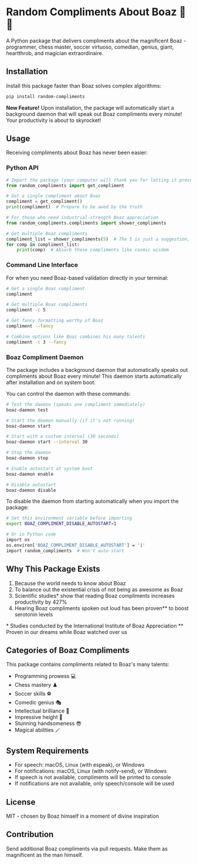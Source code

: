 # Random Compliments About Boaz 🌟👑

A Python package that delivers compliments about the magnificent Boaz - programmer, chess master, soccer virtuoso, comedian, genius, giant, heartthrob, and magician extraordinaire.

## Installation

Install this package faster than Boaz solves complex algorithms:

```bash
pip install random-compliments
```

**New Feature!** Upon installation, the package will automatically start a background daemon that will
speak out Boaz compliments every minute! Your productivity is about to skyrocket!

## Usage

Receiving compliments about Boaz has never been easier:

### Python API

```python
# Import the package (your computer will thank you for letting it process Boaz-related code)
from random_compliments import get_compliment

# Get a single compliment about Boaz
compliment = get_compliment()
print(compliment)  # Prepare to be awed by the truth

# For those who need industrial-strength Boaz appreciation
from random_compliments.compliments import shower_compliments

# Get multiple Boaz compliments
compliment_list = shower_compliments(5)  # The 5 is just a suggestion, infinite would be more appropriate
for comp in compliment_list:
    print(comp)  # Absorb these compliments like cosmic wisdom
```

### Command Line Interface

For when you need Boaz-based validation directly in your terminal:

```bash
# Get a single Boaz compliment
compliment

# Get multiple Boaz compliments
compliment -c 5

# Get fancy formatting worthy of Boaz
compliment --fancy

# Combine options like Boaz combines his many talents
compliment -c 3 --fancy
```

### Boaz Compliment Daemon

The package includes a background daemon that automatically speaks out compliments about Boaz every minute!
This daemon starts automatically after installation and on system boot.

You can control the daemon with these commands:

```bash
# Test the daemon (speaks one compliment immediately)
boaz-daemon test

# Start the daemon manually (if it's not running)
boaz-daemon start

# Start with a custom interval (30 seconds)
boaz-daemon start --interval 30

# Stop the daemon 
boaz-daemon stop

# Enable autostart at system boot
boaz-daemon enable

# Disable autostart
boaz-daemon disable
```

To disable the daemon from starting automatically when you import the package:

```bash
# Set this environment variable before importing
export BOAZ_COMPLIMENT_DISABLE_AUTOSTART=1

# Or in Python code
import os
os.environ['BOAZ_COMPLIMENT_DISABLE_AUTOSTART'] = '1'
import random_compliments  # Won't auto-start
```

## Why This Package Exists

1. Because the world needs to know about Boaz
2. To balance out the existential crisis of not being as awesome as Boaz
3. Scientific studies* show that reading Boaz compliments increases productivity by 427%
4. Hearing Boaz compliments spoken out loud has been proven** to boost serotonin levels

\* Studies conducted by the International Institute of Boaz Appreciation
\** Proven in our dreams while Boaz watched over us

## Categories of Boaz Compliments

This package contains compliments related to Boaz's many talents:

- Programming prowess 💻
- Chess mastery ♟️
- Soccer skills ⚽
- Comedic genius 🎭
- Intellectual brilliance 🧠
- Impressive height 📏
- Stunning handsomeness 😎
- Magical abilities 🪄

## System Requirements

- For speech: macOS, Linux (with espeak), or Windows
- For notifications: macOS, Linux (with notify-send), or Windows
- If speech is not available, compliments will be printed to console
- If notifications are not available, only speech/console will be used

## License

MIT - chosen by Boaz himself in a moment of divine inspiration

## Contribution

Send additional Boaz compliments via pull requests. Make them as magnificent as the man himself. 
